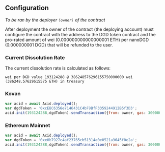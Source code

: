 ## Configuration

*To be ran by the deployer `(owner)` of the contract*

After deployment the owner of the contract (the deploying account) must configure the contract with the address to the DGD token contract and the pro-rated amount of wei (0.000000000000000001 ETH) per nanoDGD (0.000000001 DGD) that will be refunded to the user.  

### Current Dissolution Rate

The current dissolution rate is calculated as follows: 

```
wei per DGD value 193124288 @ 386248576296155750000000 wei (386248.57629615575 ETH) in treasury
```

### Kovan 


```javascript
var acid = await Acid.deployed();
var dgdToken = '0xcEBC6356e7146431C4bF9BfF3359244912B5f3D3';
acid.init(193124288,dgdToken).sendTransaction({from: owner, gas: 300000, gasPrice web3.eth.toWei(20, 'gwei')});
```

### Ethereum Mainnet

```javascript
var acid = await Acid.deployed();
var dgdToken = '0xe0b7927c4af23765cb51314a0e0521a9645f0e2a';
acid.init(193124288,dgdToken).sendTransaction({from: owner, gas: 300000, gasPrice web3.eth.toWei(20, 'gwei')});
```

